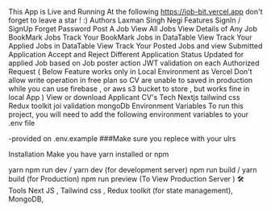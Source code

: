 This App is Live and Running At the following
https://job-bit.vercel.app
don't forget to leave a star ! :)
Authors
Laxman Singh Negi
Features
SignIn / SignUp
Forget Password
Post A Job
View All Jobs
View Details of Any Job
BookMark Jobs
Track Your BookMark Jobs in DataTable View
Track Your Applied Jobs in DataTable View
Track Your Posted Jobs and view Submitted Application
Accept and Reject Different Application
Status Updated for applied Job based on Job poster action
JWT validation on each Authorized Request
( Below Feature works only in Local Environment as Vercel Don't allow write operation in free plan so CV are unable to saved in production while you can use firebase , or aws s3 bucket to store , but works fine in local App )
View or download Applicant CV's
Tech
Nextjs
tailwind css
Redux toolkit
joi validation
mongoDb
Environment Variables
To run this project, you will need to add the following environment variables to your .env file

-provided on .env.example ###Make sure you replece with your ulrs

Installation
Make you have yarn installed or npm

  yarn
  npm run dev / yarn dev (for development server) 
  npm run build / yarn build (for Production)
  npm run preview (To View Production Server )
🛠 Tools
Next JS , Tailwind css , Redux toolkit (for state management), MongoDB,

